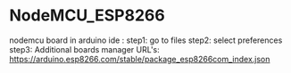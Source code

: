 # NodeMCU_ESP8266

nodemcu board in arduino ide :
step1: go to files
step2: select preferences
step3: Additional boards manager URL's: https://arduino.esp8266.com/stable/package_esp8266com_index.json
